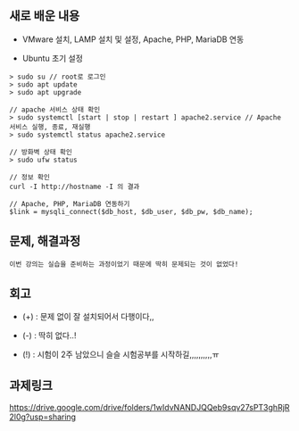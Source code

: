 ## 새로 배운 내용
* VMware 설치, LAMP 설치 및 설정, Apache, PHP, MariaDB 연동
- Ubuntu 초기 설정
```
> sudo su // root로 로그인 
> sudo apt update
> sudo apt upgrade

// apache 서비스 상태 확인
> sudo systemctl [start | stop | restart ] apache2.service // Apache 서비스 실행, 종료, 재실행
> sudo systemctl status apache2.service 

// 방화벽 상태 확인
> sudo ufw status

// 정보 확인
curl -I http://hostname -I 의 결과

// Apache, PHP, MariaDB 연동하기
$link = mysqli_connect($db_host, $db_user, $db_pw, $db_name);
```

## 문제, 해결과정
```
이번 강의는 실습을 준비하는 과정이었기 때문에 딱히 문제되는 것이 없었다!

```

## 회고
* (+) : 문제 없이 잘 설치되어서 다행이다,, 
- (-) : 딱히 없다..!
+ (!) : 시험이 2주 남았으니 슬슬 시험공부를 시작하길,,,,,,,,,,ㅠ

## 과제링크
<https://drive.google.com/drive/folders/1wIdvNANDJQQeb9sqv27sPT3ghRjR2l0g?usp=sharing>
